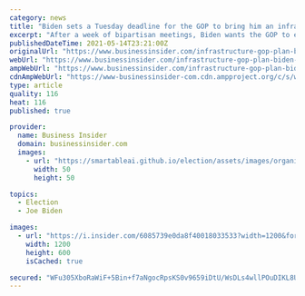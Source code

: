 ```yaml
---
category: news
title: "Biden sets a Tuesday deadline for the GOP to bring him an infrastructure counterproposal"
excerpt: "After a week of bipartisan meetings, Biden wants the GOP to expand on their $568 billion infrastructure counterproposal, and he wants to see it soon."
publishedDateTime: 2021-05-14T23:21:00Z
originalUrl: "https://www.businessinsider.com/infrastructure-gop-plan-biden-counter-proposal-tuesday-deadline-2021-5"
webUrl: "https://www.businessinsider.com/infrastructure-gop-plan-biden-counter-proposal-tuesday-deadline-2021-5"
ampWebUrl: "https://www.businessinsider.com/infrastructure-gop-plan-biden-counter-proposal-tuesday-deadline-2021-5?amp"
cdnAmpWebUrl: "https://www-businessinsider-com.cdn.ampproject.org/c/s/www.businessinsider.com/infrastructure-gop-plan-biden-counter-proposal-tuesday-deadline-2021-5?amp"
type: article
quality: 116
heat: 116
published: true

provider:
  name: Business Insider
  domain: businessinsider.com
  images:
    - url: "https://smartableai.github.io/election/assets/images/organizations/businessinsider.com-50x50.jpg"
      width: 50
      height: 50

topics:
  - Election
  - Joe Biden

images:
  - url: "https://i.insider.com/6085739e0da8f40018033533?width=1200&format=jpeg"
    width: 1200
    height: 600
    isCached: true

secured: "WFu305XboRaWiF+5Bin+f7aNgocRpsKS0v9659iDtU/WsDLs4wllPOuDIKL8UOKTjHVOhM8Fafen9HeM7xYHCk42f1asoSj7/eH/APWSr+AOQVcwlZEA705on2zqeEk/6DHMSZFqbYw2Eb9c82fMlr7k0hie4SUmJWDFqfqfOOh4R4wJFsYx3hU257MmE2fEpVWg8dyGph/4HkoxHtHVPQ6XeltG2JRCw1FRDGwmDrLv0cOE32RZJdI548KeFBNBP6rMnkRLWRMr8FVF765c4++7lIHsk+uIFlLjB1DXDGfzLnRf9BBb1ybmV5HZ0yLXS1GYb0EJ5o6fd0qP9CzMLh76f1WGQ3jTPP2ybIyPeAE=;vecLoDXTp7lfC9gWMlTatQ=="
---
```


